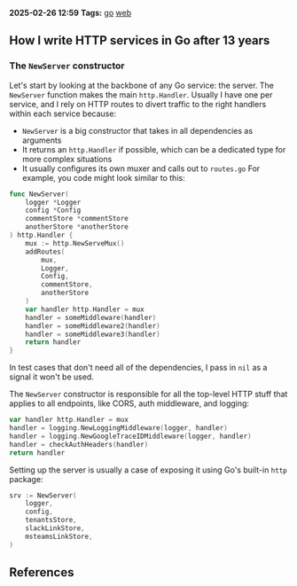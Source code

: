 **2025-02-26 12:59**
**Tags:** [go](../3%20-%20indexes/go.md) [web](../2%20-%20tags/web.md)

## How I write HTTP services in Go after 13 years

### The `NewServer` constructor

Let's start by looking at the backbone of any Go service: the server. The `NewServer` function makes the main `http.Handler`. Usually I have one per service, and I rely on HTTP routes to divert traffic to the right handlers within each service because:
- `NewServer` is a big constructor that takes in all dependencies as arguments
- It returns an `http.Handler` if possible, which can be a dedicated type for more complex situations
- It usually configures its own muxer and calls out to `routes.go`
For example, you code might look similar to this:

```go
func NewServer(
	logger *Logger
	config *Config
	commentStore *commentStore
	anotherStore *anotherStore
) http.Handler {
	mux := http.NewServeMux()
	addRoutes(
		mux,
		Logger,
		Config,
		commentStore,
		anotherStore
	)
	var handler http.Handler = mux
	handler = someMiddleware(handler)
	handler = someMiddleware2(handler)
	handler = someMiddleware3(handler)
	return handler
}
```

In test cases that don't need all of the dependencies, I pass in `nil` as a signal it won't be used.

The `NewServer` constructor is responsible for all the top-level HTTP stuff that applies to all endpoints, like CORS, auth middleware, and logging:

```go
var handler http.Handler = mux
handler = logging.NewLoggingMiddleware(logger, handler)
handler = logging.NewGoogleTraceIDMiddleware(logger, handler)
handler = checkAuthHeaders(handler)
return handler
```

Setting up the server is usually a case of exposing it using Go's built-in `http` package:

```go
srv := NewServer(
	logger, 
	config, 
	tenantsStore,
	slackLinkStore,
	msteamsLinkStore,
)
```





## References